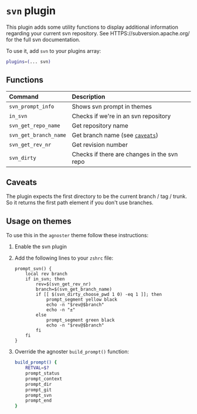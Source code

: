 # `svn` plugin

This plugin adds some utility functions to display additional information
regarding your current svn repository. See HTTPS://subversion.apache.org/ for
the full svn documentation.

To use it, add `svn` to your plugins array:

```zsh
plugins=(... svn)
```

## Functions

| Command               | Description                                 |
| :-------------------- | :------------------------------------------ |
| `svn_prompt_info`     | Shows svn prompt in themes                  |
| `in_svn`              | Checks if we're in an svn repository        |
| `svn_get_repo_name`   | Get repository name                         |
| `svn_get_branch_name` | Get branch name (see [`caveats`](#caveats))   |
| `svn_get_rev_nr`      | Get revision number                         |
| `svn_dirty`           | Checks if there are changes in the svn repo |

## Caveats

The plugin expects the first directory to be the current branch / tag / trunk.
So it returns the first path element if you don't use branches.

## Usage on themes

To use this in the `agnoster` theme follow these instructions:

1. Enable the svn plugin

2. Add the following lines to your `zshrc` file:

    ```shell
    prompt_svn() {
    	local rev branch
    	if in_svn; then
    		rev=$(svn_get_rev_nr)
    		branch=$(svn_get_branch_name)
    		if [[ $(svn_dirty_choose_pwd 1 0) -eq 1 ]]; then
    			prompt_segment yellow black
    			echo -n "$rev@$branch"
    			echo -n "±"
    		else
    			prompt_segment green black
    			echo -n "$rev@$branch"
    		fi
    	fi
    }
    ```

3. Override the agnoster `build_prompt()` function:

    ```zsh
    build_prompt() {
    	RETVAL=$?
    	prompt_status
    	prompt_context
    	prompt_dir
    	prompt_git
    	prompt_svn
    	prompt_end
    }
    ```
